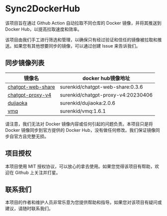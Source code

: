 # Sync2DockerHub

该项目旨在通过 Github Action 自动拉取不同仓库的 Docker 镜像，并将其推送到 Docker Hub，以提高拉取速度和效率。

该项目由我们手工进行筛选和管理，以确保只有经过验证和信任的镜像被拉取和推送。如果您有其他想要同步的镜像，可以通过创建 Issue 来告诉我们。

## 同步镜像列表

| 镜像名             | docker hub镜像地址            |
|-------------------|----------------------------|
| [chatgpt-web-share](https://github.com/moeakwak/chatgpt-web-share/pkgs/container/chatgpt-web-share) | surenkid/chatgpt-web-share:0.3.6 |
| [chatgpt-proxy-v4](https://github.com/acheong08/ChatGPT-Proxy-V4) | surenkid/chatgpt-proxy-v4:20230406 |
| [dujiaoka](https://github.com/assimon/dujiaoka) | surenkid/dujiaoka:2.0.6 |
| [vmq](https://github.com/szvone/Vmq) | surenkid/vmq:1.6.1 |

请注意，我们无法对 Docker 镜像内容或任何引起的问题负责。本项目只是将 Docker 镜像同步到官方提供的 Docker Hub，没有做任何修改。我们保证镜像同步自官方且完整无损。

## 项目授权

本项目使用 MIT 授权协议，可以放心的拿去使用。如果您觉得该项目有帮助，欢迎在 Github 上关注并打星。

## 联系我们

本项目的作者和维护人员非常乐意为您提供帮助和指导。如果您对该项目有疑问或建议，请随时联系我们。
